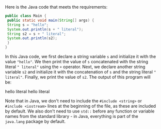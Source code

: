 Here is the Java code that meets the requirements:
```java
public class Main {
 public static void main(String[] args) {
 String s = "hello";
 System.out.println(s + " literal");
 String s2 = s + " literal";
 System.out.println(s2);
 }
}
```
In this Java code, we first declare a string variable `s` and initialize it with the value `"hello"`. We then print the value of `s` concatenated with the string literal `" literal"` using the `+` operator. 
Next, we declare another string variable `s2` and initialize it with the concatenation of `s` and the string literal `" literal"`. Finally, we print the value of `s2`. The output of this program will be:

hello literal
hello literal

Note that in Java, we don't need to include the `#include <string>` or `#include <iostream>` lines at the beginning of the file, as these are included by default. We also don't need to use `std::` before any function or variable names from the standard library - in Java, everything is part of the `java.lang` package by default.

